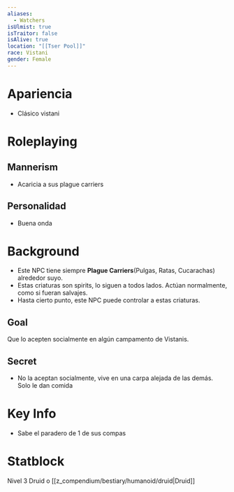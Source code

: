 ```yaml
---
aliases:
  - Watchers
isUlmist: true
isTraitor: false
isAlive: true
location: "[[Tser Pool]]"
race: Vistani
gender: Female
---
```

# Apariencia
- Clásico vistani
# Roleplaying
## Mannerism
- Acaricia a sus plague carriers
## Personalidad
- Buena onda
# Background
- Este NPC tiene siempre **Plague Carriers**(Pulgas, Ratas, Cucarachas) alrededor suyo.
- Estas criaturas son spirits, lo siguen a todos lados. Actúan normalmente, como si fueran salvajes.
- Hasta cierto punto, este NPC puede controlar a estas criaturas.
## Goal
Que lo acepten socialmente en algún campamento de Vistanis.
## Secret
- No la aceptan socialmente, vive en una carpa alejada de las demás. Solo le dan comida
# Key Info
- Sabe el paradero de 1 de sus compas
# Statblock
Nivel 3 Druid o [[z_compendium/bestiary/humanoid/druid|Druid]]
